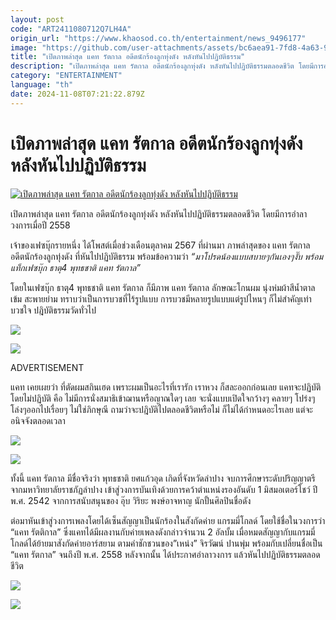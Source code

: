 ```yaml
---
layout: post
code: "ART2411080712Q7LH4A"
origin_url: "https://www.khaosod.co.th/entertainment/news_9496177"
image: "https://github.com/user-attachments/assets/bc6aea91-7fd8-4a63-9e97-c2d765ca1b63"
title: "เปิดภาพล่าสุด แคท รัตกาล อดีตนักร้องลูกทุ่งดัง หลังหันไปปฏิบัติธรรม"
description: "เปิดภาพล่าสุด แคท รัตกาล อดีตนักร้องลูกทุ่งดัง หลังหันไปปฏิบัติธรรมตลอดชีวิต โดยมีการอำลาวงการเมื่อปี 2558 เจ้าของเฟซบุ๊กรายหนึ่ง ได้โพสต์เมื่อเดือนตุลาคม"
category: "ENTERTAINMENT"
language: "th"
date: 2024-11-08T07:21:22.879Z
---
```


# เปิดภาพล่าสุด แคท รัตกาล อดีตนักร้องลูกทุ่งดัง หลังหันไปปฏิบัติธรรม

[![เปิดภาพล่าสุด แคท รัตกาล อดีตนักร้องลูกทุ่งดัง หลังหันไปปฏิบัติธรรม](https://www.khaosod.co.th/wpapp/uploads/2024/11/katratakarn811679998.jpg "เปิดภาพล่าสุด แคท รัตกาล อดีตนักร้องลูกทุ่งดัง หลังหันไปปฏิบัติธรรม")](https://www.khaosod.co.th/wpapp/uploads/2024/11/katratakarn811679998.jpg)

เปิดภาพล่าสุด แคท รัตกาล อดีตนักร้องลูกทุ่งดัง หลังหันไปปฏิบัติธรรมตลอดชีวิต โดยมีการอำลาวงการเมื่อปี 2558

เจ้าของเฟซบุ๊กรายหนึ่ง ได้โพสต์เมื่อช่วงเดือนตุลาคม 2567 ที่ผ่านมา ภาพล่าสุดของ แคท รัตกาล อดีตนักร้องลูกทุ่งดัง ที่หันไปปฏิบัติธรรม พร้อมข้อความว่า _“มาโปรดน้องแบบสบายๆกันเองๆงั๊บ พร้อมแท็กเฟซบุ๊ก ธาตุ4 พุทธชาติ แคท รัตกาล”_

โดยในเฟซบุ๊ก ธาตุ4 พุทธชาติ แคท รัตกาล ก็มีภาพ แคท รัตกาล ลักษณะโกนผม นุ่งห่มผ้าสีน้ำตาลเข้ม สะพายย่าม ทราบว่าเป็นการบวชที่ไร้รูปแบบ การบวชมีหลายรูปแบบแต่รูปไหนๆ ก็ไม่สำคัญเท่า บวชใจ ปฎิบัติธรรมวัดทั่วไป

[![](https://www.khaosod.co.th/wpapp/uploads/2024/11/katratakarn8116711.jpg)](https://www.khaosod.co.th/wpapp/uploads/2024/11/katratakarn8116711.jpg)

[![](https://www.khaosod.co.th/wpapp/uploads/2024/11/katratakarn811679.jpg)](https://www.khaosod.co.th/wpapp/uploads/2024/11/katratakarn811679.jpg)

ADVERTISEMENT

แคท เคยเผยว่า ที่ตัดผมสกินเฮด เพราะผมเป็นอะไรที่เรารัก เราหวง ก็สละออกก่อนเลย แคทจะปฏิบัติ โดยไม่ปฏิบัติ คือ ไม่มีการนั่งสมาธิเข้าฌานหรือญาณใดๆ เลย จะนั่งแบบเปิดใจกว้างๆ คลายๆ โปร่งๆ โล่งๆออกไปเรื่อยๆ ไม่ใช่ภิกษุณี ถามว่าจะปฎิบัติไปตลอดชีวิตหรือไม่ ก็ไม่ได้กำหนดอะไรเลย แต่จะอนิจจังตลอดเวลา

[![](https://www.khaosod.co.th/wpapp/uploads/2024/11/katratakarn811674.jpg)](https://www.khaosod.co.th/wpapp/uploads/2024/11/katratakarn811674.jpg)

[![](https://www.khaosod.co.th/wpapp/uploads/2024/11/katratakarn8116712.jpg)](https://www.khaosod.co.th/wpapp/uploads/2024/11/katratakarn8116712.jpg)

ทั้งนี้ แคท รัตกาล มีชื่อจริงว่า พุทธชาติ ยศแก้วอุด เกิดที่จังหวัดลำปาง จบการศึกษาระดับปริญญาตรีจากมหาวิทยาลัยราชภัฏลำปาง เข้าสู่วงการบันเทิงด้วยการคว้าตำแหน่งรองอันดับ 1 มิสมอเตอร์โชว์ ปี พ.ศ. 2542 จากการสนับสนุนของ อุ๊บ วิริยะ พงษ์อาจหาญ นักปั้นศิลปินชื่อดัง

ต่อมาหันเข้าสู่วงการเพลงโดยได้เซ็นสัญญาเป็นนักร้องในสังกัดค่าย แกรมมี่โกลด์ โดยใช้ชื่อในวงการว่า “แคท รัตติกาล” ซึ่งแคทได้มีผลงานกับค่ายเพลงดังกล่าวจำนวน 2 อัลบั้ม เมื่อหมดสัญญากับแกรมมี่โกลด์ได้ย้ายมาสังกัดค่ายอาร์สยาม ตามคำชักชวนของ”เหน่ง” จิรวัฒน์ ปานพุ่ม พร้อมกับเปลี่ยนชื่อเป็น “แคท รัตกาล” จนถึงปี พ.ศ. 2558 หลังจากนั้น ได้ประกาศอำลาวงการ แล้วหันไปปฏิบัติธรรมตลอดชีวิต

[![](https://www.khaosod.co.th/wpapp/uploads/2024/11/katratakarn8116713.jpg)](https://www.khaosod.co.th/wpapp/uploads/2024/11/katratakarn8116713.jpg)

[![](https://www.khaosod.co.th/wpapp/uploads/2024/11/katratakarn811677.jpg)](https://www.khaosod.co.th/wpapp/uploads/2024/11/katratakarn811677.jpg)